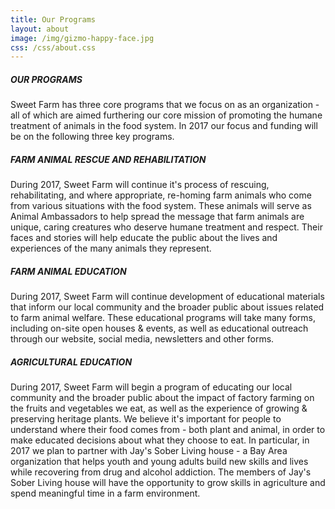```yaml
---
title: Our Programs
layout: about
image: /img/gizmo-happy-face.jpg
css: /css/about.css
---
```


##### OUR PROGRAMS

Sweet Farm has three core programs that we focus on as an organization - all of which are aimed furthering our core mission of promoting the humane treatment of animals in the food system. In 2017 our focus and funding will be on the following three key programs.

##### FARM ANIMAL RESCUE AND REHABILITATION

During 2017, Sweet Farm will continue it's process of rescuing, rehabilitating, and where appropriate, re-homing farm animals who come from various situations with the food system. These animals will serve as Animal Ambassadors to help spread the message that farm animals are unique, caring creatures who deserve humane treatment and respect. Their faces and stories will help educate the public about the lives and experiences of the many animals they represent.

##### FARM ANIMAL EDUCATION

During 2017, Sweet Farm will continue development of educational materials that inform our local community and the broader public about issues related to farm animal welfare. These educational programs will take many forms, including on-site open houses & events, as well as educational outreach through our website, social media, newsletters and other forms.

##### AGRICULTURAL EDUCATION 

During 2017, Sweet Farm will begin a program of educating our local community and the broader public about the impact of factory farming on the fruits and vegetables we eat, as well as the experience of growing & preserving heritage plants. We believe it's important for people to understand where their food comes from - both plant and animal, in order to make educated decisions about what they choose to eat. In particular, in 2017 we plan to partner with Jay's Sober Living house - a Bay Area organization that helps youth and young adults build new skills and lives while recovering from drug and alcohol addiction. The members of Jay's Sober Living house will have the opportunity to grow skills in agriculture and spend meaningful time in a farm environment.